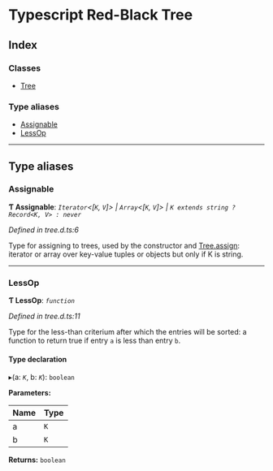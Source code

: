 # Typescript Red-Black Tree

## Index

### Classes

* [Tree](tree.md)

### Type aliases

* [Assignable](#assignable)
* [LessOp](#lessop)

---

## Type aliases

<a id="assignable"></a>

###  Assignable

**Ƭ Assignable**: *`Iterator`<[`K`, `V`]> \| `Array`<[`K`, `V`]> \| `K extends string ? Record<K, V> : never`*

*Defined in tree.d.ts:6*

Type for assigning to trees, used by the constructor and [Tree.assign](classes/tree.md#assign): iterator or array over key-value tuples or objects but only if K is string.
___
<a id="lessop"></a>

###  LessOp

**Ƭ LessOp**: *`function`*

*Defined in tree.d.ts:11*

Type for the less-than criterium after which the entries will be sorted: a function to return true if entry `a` is less than entry `b`.

#### Type declaration
▸(a: *`K`*, b: *`K`*): `boolean`

**Parameters:**

| Name | Type |
| ------ | ------ |
| a | `K` |
| b | `K` |

**Returns:** `boolean`
